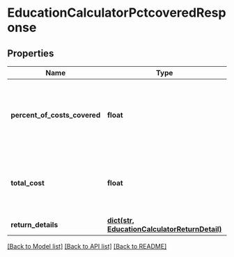 # EducationCalculatorPctcoveredResponse

## Properties
Name | Type | Description | Notes
------------ | ------------- | ------------- | -------------
**percent_of_costs_covered** | **float** | The percentage of total_annual_cost that can be paid for, given the other inputs provided by the user. | 
**total_cost** | **float** | The total cost of education over the decumulation horizon, represented in future dollars. | 
**return_details** | [**dict(str, EducationCalculatorReturnDetail)**](EducationCalculatorReturnDetail.md) |  | 

[[Back to Model list]](../README.md#documentation-for-models) [[Back to API list]](../README.md#documentation-for-api-endpoints) [[Back to README]](../README.md)


